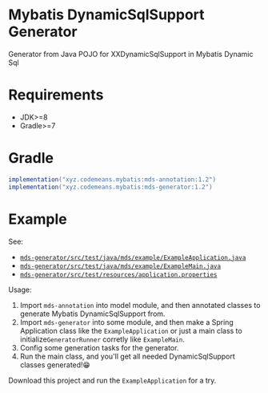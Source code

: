 # Mybatis DynamicSqlSupport Generator

Generator from Java POJO for XXDynamicSqlSupport in Mybatis Dynamic Sql

# Requirements

* JDK>=8
* Gradle>=7

# Gradle

~~~groovy
implementation("xyz.codemeans.mybatis:mds-annotation:1.2")
implementation("xyz.codemeans.mybatis:mds-generator:1.2")
~~~

# Example

See:

* [`mds-generator/src/test/java/mds/example/ExampleApplication.java`](https://github.com/YuanWenqing/mds-generator/blob/main/mds-example/src/main/java/mds/example/ExampleApplication.java) 
* [`mds-generator/src/test/java/mds/example/ExampleMain.java`](https://github.com/YuanWenqing/mds-generator/blob/main/mds-example/src/main/java/mds/example/ExampleMain.java) 
* [`mds-generator/src/test/resources/application.properties`](https://github.com/YuanWenqing/mds-generator/blob/main/mds-example/src/main/resources/application.properties) 

Usage: 

1. Import `mds-annotation` into model module, and then annotated classes to generate Mybatis DynamicSqlSupport from.
2. Import `mds-generator` into some module, and then make a Spring Application class like the `ExampleApplication` or just a main class to initialize`GeneratorRunner` corretly like `ExampleMain`.
3. Config some generation tasks for the generator.
4. Run the main class, and you'll get all needed DynamicSqlSupport classes generated!😁

Download this project and run the `ExampleApplication` for a try.


